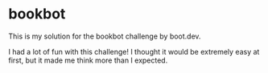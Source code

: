 # bookbot

This is my solution for the bookbot challenge by boot.dev.

I had a lot of fun with this challenge! I thought it would be extremely easy at first, but it made me think more than I expected.